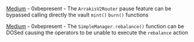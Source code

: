 
[Medium](Medium-0xbepresent_-_The_ArrakisV2Router_pause_feature_can_be_bypassed_calling_directly_the_vault_mint()_burn()_functions/README.md) - 0xbepresent - The `ArrakisV2Router` pause feature can be bypassed calling directly the vault `mint()` `burn()` functions

[Medium](Medium-0xbepresent_-_The_SimpleManager.rebalance()_function_can_be_DOSed_causing_the_operators_to_be_unable_to_execute_the_rebalance_action/README.md) - 0xbepresent - The `SimpleManager.rebalance()` function can be DOSed causing the operators to be unable to execute the `rebalance` action

